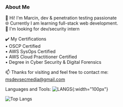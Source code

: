 ### About Me 

🔭 Hi! I'm Marcin, dev & penetration testing passionate   
🌐 Currently I am learning full-stack web development.  
💼 I'm looking for dev/security intern  
  
✔️ My Certifications  
• OSCP Certified  
• AWS SysOps Certified  
• AWS Cloud Practitioner Certified  
• Degree in Cyber Security & Digital Forensics  
      
📫 Thanks for visiting and feel free to contact me: msdevsecmedia@gmail.com

Languages and Tools:
![LANGS](https://github.com/msdevsec/msdevsec/assets/63856206/135c31a7-5c1c-435e-9734-3589ff1bbc50){:width="100px"}

![Top Langs](https://github-readme-stats.vercel.app/api/top-langs/?username=msdevsec&layout=compact)

